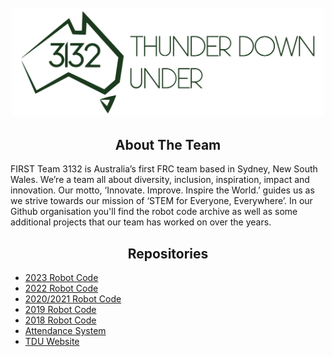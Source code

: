 <div id="top"></div>
<!--
*** Thanks for checking out the Best-README-Template. If you have a suggestion
*** that would make this better, please fork the repo and create a pull request
*** or simply open an issue with the tag "enhancement".
*** Don't forget to give the project a star!
*** Thanks again! Now go create something AMAZING! :D
-->

<!-- PROJECT SHIELDS -->
<!--
*** I'm using markdown "reference style" links for readability.
*** Reference links are enclosed in brackets [ ] instead of parentheses ( ).
*** See the bottom of this document for the declaration of the reference variables
*** for contributors-url, forks-url, etc. This is an optional, concise syntax you may use.
*** https://www.markdownguide.org/basic-syntax/#reference-style-links
-->

<!-- PROJECT LOGO -->
<br />
<div align="center">
  <a href="https://github.com/Team3132" >
    <img src="https://github.com/Team3132/.github/raw/main/profile/logo.svg" alt="Logo" width="500" >
  </a>
</div>

<!-- ABOUT THE PROJECT -->
<div align="center">

## About The Team

</div>

FIRST Team 3132 is Australia’s first FRC team based in Sydney, New South Wales. We’re a team all about diversity, inclusion, inspiration, impact and innovation. Our motto, ‘Innovate. Improve. Inspire the World.’ guides us as we strive towards our mission of ‘STEM for Everyone, Everywhere’. In our Github organisation you'll find the robot code archive as well as some additional projects that our team has worked on over the years.

<!-- REPOSITORIES -->
<div align="center">
  
## Repositories

</div>

- [2023 Robot Code](https://github.com/Team3132/FRC-2023)
- [2022 Robot Code](https://github.com/Team3132/FRC-2022)
- [2020/2021 Robot Code](https://github.com/Team3132/FRC-2021)
- [2019 Robot Code](https://github.com/Team3132/FRC-2019)
- [2018 Robot Code](https://github.com/Team3132/FRC-2018)
- [Attendance System](https://github.com/Team3132/AttendanceSystem)
- [TDU Website](https://github.com/sebasptsch/TDUWebsite)
